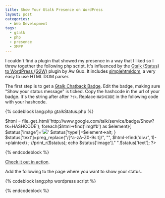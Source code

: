 ```yaml
---
title: Show Your Gtalk Presence on WordPress
layout: post
categories:
  - Web Development
tags:
  - gtalk
  - php
  - presence
  - XMPP
---
```

I couldn't find a plugin that showed my presence in a way that I liked so I threw together the following php script. It's influenced by the [Gtalk (Status) to WordPress (G2W)][1] plugin by Aw Guo. It includes [simplehtmldom][2], a very easy to use HTML DOM parser.

The first step is to get a [Gtalk Chatback Badge][3]. Edit the badge, making sure "Show your status message" is ticked. Copy the hashcode in the url of your badge. It's the string after after `?tk`. Replace `HASHCODE` in the following code with your hashcode.

{% codeblock lang:php gtalkStatus.php %}
<?php
include './simplehtmldom/simple_html_dom.php';
// Create DOM from URL or file&lt;br />
$html = file_get_html('http://www.google.com/talk/service/badge/Show?tk=HASHCODE');
foreach($html->find('img#b') as $element){
$status['image']='<img src="http://google.com/'.$element->src . '"/>'
$status['type']=$element->alt;
}
$status['text']=preg_replace("/[^a-zA-Z0-9s t]/", "", $html->find('div.r', 1)->plaintext) ;
//print_r($status);
echo $status['image']." ".$status['text'];
?>
{% endcodeblock %}

[Check it out in action][4].

Add the following to the page where you want to show your status.

{% codeblock lang:php wordpress script %}
<?php echo file_get_contents('url/to/php/script');?>
{% endcodeblock %}

 [1]: http://www.awflasher.com/blog/ "Visit plugin homepage"
 [2]: http://simplehtmldom.sourceforge.net/ "simplehtmldom"
 [3]: http://www.google.com/talk/service/badge/New
 [4]: http://andyregan.net/gtalk_status/gtalkStatus.php "Andy's Gtalk status"
